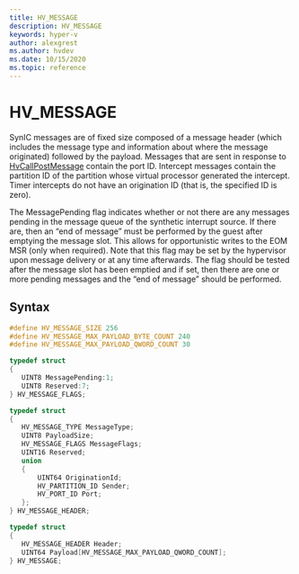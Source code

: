 ```yaml
---
title: HV_MESSAGE
description: HV_MESSAGE
keywords: hyper-v
author: alexgrest
ms.author: hvdev
ms.date: 10/15/2020
ms.topic: reference
---
```


# HV_MESSAGE

SynIC messages are of fixed size composed of a message header (which includes the message type and information about where the message originated) followed by the payload. Messages that are sent in response to [HvCallPostMessage](../hypercalls/HvCallPostMessage.md) contain the port ID. Intercept messages contain the partition ID of the partition whose virtual processor generated the intercept. Timer intercepts do not have an origination ID (that is, the specified ID is zero).

The MessagePending flag indicates whether or not there are any messages pending in the message queue of the synthetic interrupt source. If there are, then an “end of message” must be performed by the guest after emptying the message slot. This allows for opportunistic writes to the EOM MSR (only when required). Note that this flag may be set by the hypervisor upon message delivery or at any time afterwards. The flag should be tested after the message slot has been emptied and if set, then there are one or more pending messages and the “end of message” should be performed.

## Syntax

 ```c
#define HV_MESSAGE_SIZE 256
#define HV_MESSAGE_MAX_PAYLOAD_BYTE_COUNT 240
#define HV_MESSAGE_MAX_PAYLOAD_QWORD_COUNT 30

typedef struct
{
    UINT8 MessagePending:1;
    UINT8 Reserved:7;
} HV_MESSAGE_FLAGS;

typedef struct
{
    HV_MESSAGE_TYPE MessageType;
    UINT8 PayloadSize;
    HV_MESSAGE_FLAGS MessageFlags;
    UINT16 Reserved;
    union
    {
        UINT64 OriginationId;
        HV_PARTITION_ID Sender;
        HV_PORT_ID Port;
    };
} HV_MESSAGE_HEADER;

typedef struct
{
    HV_MESSAGE_HEADER Header;
    UINT64 Payload[HV_MESSAGE_MAX_PAYLOAD_QWORD_COUNT];
} HV_MESSAGE;
 ```
